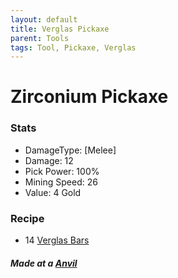 ```yaml
---
layout: default
title: Verglas Pickaxe
parent: Tools
tags: Tool, Pickaxe, Verglas
---
```


# Zirconium Pickaxe

### Stats
- DamageType: [Melee]
- Damage: 12
- Pick Power: 100%
- Mining Speed: 26
- Value: 4 Gold

### Recipe
- 14 [Verglas Bars](https://ricklugtigheid.github.io/SupernovaMod/docs/items/materials/verglas_bar)

##### Made at a [Anvil](https://terraria.gamepedia.com/Anvil)